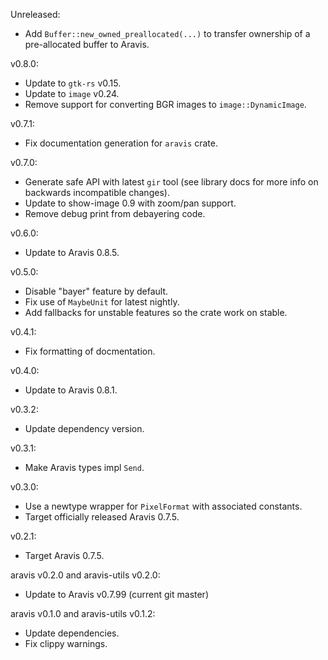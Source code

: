 Unreleased:
  * Add `Buffer::new_owned_preallocated(...)` to transfer ownership of a pre-allocated buffer to Aravis.

v0.8.0:
  * Update to `gtk-rs` v0.15.
  * Update to `image` v0.24.
  * Remove support for converting BGR images to `image::DynamicImage`.

v0.7.1:
  * Fix documentation generation for `aravis` crate.

v0.7.0:
  * Generate safe API with latest `gir` tool (see library docs for more info on backwards incompatible changes).
  * Update to show-image 0.9 with zoom/pan support.
  * Remove debug print from debayering code.

v0.6.0:
  * Update to Aravis 0.8.5.

v0.5.0:
  * Disable "bayer" feature by default.
  * Fix use of `MaybeUnit` for latest nightly.
  * Add fallbacks for unstable features so the crate work on stable.

v0.4.1:
  * Fix formatting of docmentation.

v0.4.0:
  * Update to Aravis 0.8.1.

v0.3.2:
  * Update dependency version.

v0.3.1:
  * Make Aravis types impl `Send`.

v0.3.0:
  * Use a newtype wrapper for `PixelFormat` with associated constants.
  * Target officially released Aravis 0.7.5.

v0.2.1:
  * Target Aravis 0.7.5.

aravis v0.2.0 and aravis-utils v0.2.0:
  * Update to Aravis v0.7.99 (current git master)

aravis v0.1.0 and aravis-utils v0.1.2:
  * Update dependencies.
  * Fix clippy warnings.
